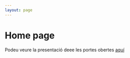 ```yaml
---
layout: page
---
```

# Home page
Podeu veure la presentació deee les portes obertes [aquí](https://docs.google.com/presentation/d/1GNQwE1nr2_pE8NxmzVQpj2w9iqTdMX09h5izpbslijA/edit?usp=sharing)